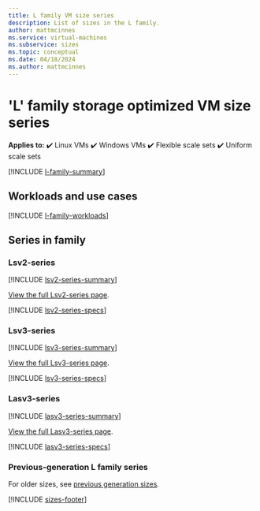 ```yaml
---
title: L family VM size series
description: List of sizes in the L family.
author: mattmcinnes
ms.service: virtual-machines
ms.subservice: sizes
ms.topic: conceptual
ms.date: 04/18/2024
ms.author: mattmcinnes
---
```


# 'L' family storage optimized VM size series

**Applies to:** :heavy_check_mark: Linux VMs :heavy_check_mark: Windows VMs :heavy_check_mark: Flexible scale sets :heavy_check_mark: Uniform scale sets

[!INCLUDE [l-family-summary](./includes/l-family-summary.md)]

## Workloads and use cases

[!INCLUDE [l-family-workloads](./includes/l-family-workloads.md)]

## Series in family

### Lsv2-series
[!INCLUDE [lsv2-series-summary](./includes/lsv2-series-summary.md)]

[View the full Lsv2-series page](./lsv2-series.md).

[!INCLUDE [lsv2-series-specs](./includes/lsv2-series-specs.md)]


### Lsv3-series
[!INCLUDE [lsv3-series-summary](./includes/lsv3-series-summary.md)]

[View the full Lsv3-series page](./lsv3-series.md).

[!INCLUDE [lsv3-series-specs](./includes/lsv3-series-specs.md)]


### Lasv3-series
[!INCLUDE [lasv3-series-summary](./includes/lasv3-series-summary.md)]

[View the full Lasv3-series page](./lasv3-series.md).

[!INCLUDE [lasv3-series-specs](./includes/lasv3-series-specs.md)]


### Previous-generation L family series
For older sizes, see [previous generation sizes](../previous-gen-sizes-list.md#storage-optimized-previous-gen-sizes).

[!INCLUDE [sizes-footer](../includes/sizes-footer.md)]